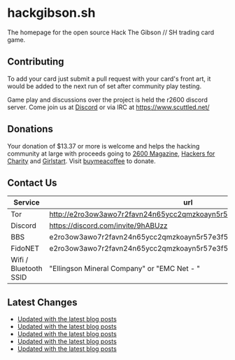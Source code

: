 # hackgibson.sh
The homepage for the open source Hack The Gibson // SH trading card game.


## Contributing

To add your card just submit a pull request with your card's front art, it would be added to the next run of set after community play testing.

Game play and discussions over the project is held the r2600 discord server. Come join us at [Discord](https://discord.com/invite/9hABUzz) or via IRC at https://www.scuttled.net/


## Donations

Your donation of $13.37 or more is welcome and helps the hacking community at large with proceeds going to [2600 Magazine](https://2600.com/), [Hackers for Charity](https://hackersforcharity.org) and [Girlstart](https://girlstart.org).  Visit [buymeacoffee](https://www.buymeacoffee.com/hackgibson.sh) to donate.


## Contact Us

Service | url
-|-
Tor | http://e2ro3ow3awo7r2favn24n65ycc2qmzkoayn5r57e3f56nvjwdcgg32ad.onion
Discord | https://discord.com/invite/9hABUzz
BBS | e2ro3ow3awo7r2favn24n65ycc2qmzkoayn5r57e3f56nvjwdcgg32ad.onion:23
FidoNET | e2ro3ow3awo7r2favn24n65ycc2qmzkoayn5r57e3f56nvjwdcgg32ad.onion:24554
Wifi / Bluetooth SSID | "Ellingson Mineral Company" or "EMC Net - <fidonet address>"

## Latest Changes
<!-- BLOG-POST-LIST:START -->
- [Updated with the latest blog posts](https://github.com/DFW2600/hackgibson.sh/commit/671451c743381d4190d873ec95576c17a1c02977)
- [Updated with the latest blog posts](https://github.com/DFW2600/hackgibson.sh/commit/4988fd021ab79e9d86ab6c2fe2209f81bcfa668f)
- [Updated with the latest blog posts](https://github.com/DFW2600/hackgibson.sh/commit/62908b00f5d94b62126fede46bda0e5b9ca1c818)
- [Updated with the latest blog posts](https://github.com/DFW2600/hackgibson.sh/commit/61dee69b4709fe14b6c056a8db970b3133a9d1ac)
- [Updated with the latest blog posts](https://github.com/DFW2600/hackgibson.sh/commit/c027ec41e34bd8d75879ba5bc72c4ff7a1d270bf)
<!-- BLOG-POST-LIST:END -->
